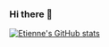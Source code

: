 ### Hi there 👋

[![Etienne's GitHub stats](https://github-readme-stats.vercel.app/api?username=EtienneLz&theme=tokyonight)](https://github.com/anuraghazra/github-readme-stats)

<!--
**EtienneLz/EtienneLz** is a ✨ _special_ ✨ repository because its `README.md` (this file) appears on your GitHub profile.

Here are some ideas to get you started:

- 🔭 I’m currently working on ...
- 🌱 I’m currently learning ...
- 👯 I’m looking to collaborate on ...
- 🤔 I’m looking for help with ...
- 💬 Ask me about ...
- 📫 How to reach me: ...
- 😄 Pronouns: ...
- ⚡ Fun fact: ...
-->
